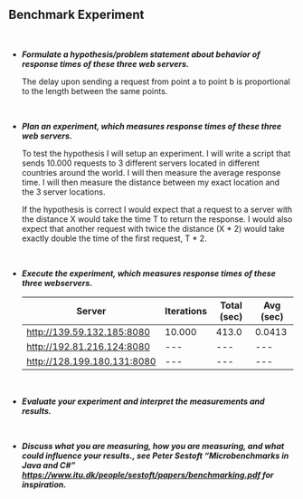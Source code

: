 ## Benchmark Experiment

<br>

* _**Formulate a hypothesis/problem statement about behavior of response times of these three web servers.**_

  The delay upon sending a request from point a to point b is proportional to the length between the same points.
</br>

* _**Plan an experiment, which measures response times of these three web servers.**_

  To test the hypothesis I will setup an experiment. I will write a script that sends 10.000 requests to 3 different servers     located in different countries around the world. I will then measure the average response time. I will then measure the         distance between my exact location and the 3 server locations. 

  If the hypothesis is correct I would expect that a request to a server with the distance X would take the time T to return     the response. I would also expect that another request with twice the distance (X * 2) would take exactly double the time of   the first request, T * 2. 
</br>

* _**Execute the experiment, which measures response times of these three webservers.**_

  | Server | Iterations | Total (sec) | Avg (sec) |
  | --- | --- | --- | --- |
  | http://139.59.132.185:8080 | 10.000 | 413.0 | 0.0413 |
  | http://192.81.216.124:8080 | --- | --- | --- |
  | http://128.199.180.131:8080 | --- | --- | --- |
</br>

* _**Evaluate your experiment and interpret the measurements and results.**_

  
</br>

* _**Discuss what you are measuring, how you are measuring, and what could influence your results., see Peter Sestoft “Microbenchmarks in Java and C#” https://www.itu.dk/people/sestoft/papers/benchmarking.pdf for inspiration.**_
